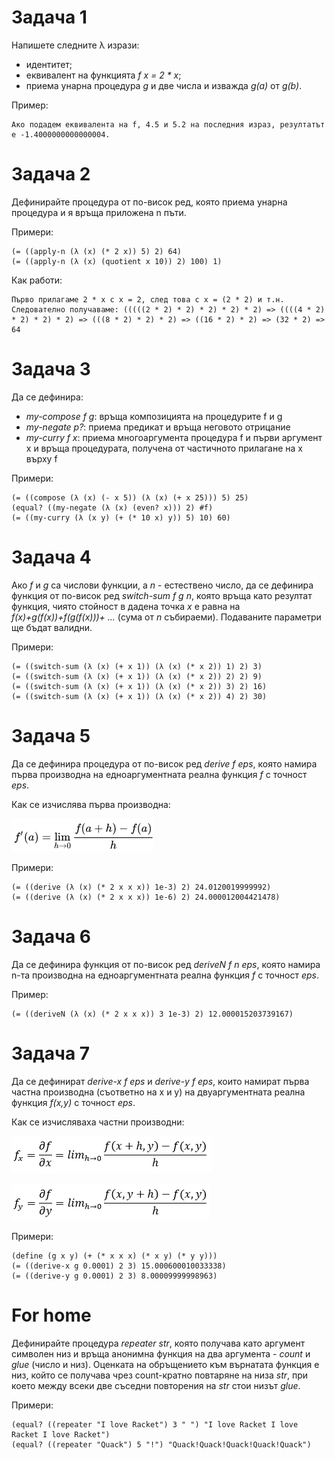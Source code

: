# Задача 1
Напишете следните λ изрази:
 - идентитет;
 - еквивалент на функцията *f x = 2 * x*;
 - приема унарна процедура *g* и две числа и изважда *g(a)* от *g(b)*.

Пример:

    Ако подадем еквивалента на f, 4.5 и 5.2 на последния израз, резултатът е -1.4000000000000004.

# Задача 2
Дефинирайте процедура от по-висок ред, която приема унарна процедура и я връща приложена n пъти.

Примери:

    (= ((apply-n (λ (x) (* 2 x)) 5) 2) 64)
    (= ((apply-n (λ (x) (quotient x 10)) 2) 100) 1)

Как работи:

    Първо прилагаме 2 * x с x = 2, след това с x = (2 * 2) и т.н. Следователно получаваме: (((((2 * 2) * 2) * 2) * 2) * 2) => ((((4 * 2) * 2) * 2) * 2) => (((8 * 2) * 2) * 2) => ((16 * 2) * 2) => (32 * 2) => 64

# Задача 3
Да се дефинира:
 - *my-compose f g*: връща композицията на процедурите f и g
 - *my-negate p?*: приема предикат и връща неговото отрицание
 - *my-curry f x*: приема многоаргумента процедура f и първи аргумент x и връща процедурата, получена от частичното прилагане на x върху f

Примери:

    (= ((compose (λ (x) (- x 5)) (λ (x) (+ x 25))) 5) 25)
    (equal? ((my-negate (λ (x) (even? x))) 2) #f)
    (= ((my-curry (λ (x y) (+ (* 10 x) y)) 5) 10) 60)

# Задача 4
Ако *f* и *g* са числови функции, а *n* - естествено число, да се дефинира функция от по-висок ред *switch-sum f g n*, която връща като резултат функция, чиято стойност в дадена точка *x* е равна на *f(x)+g(f(x))+f(g(f(x)))+ ...* (сума от *n* събираеми). Подаваните параметри ще бъдат валидни.

Примери:

    (= ((switch-sum (λ (x) (+ x 1)) (λ (x) (* x 2)) 1) 2) 3)
    (= ((switch-sum (λ (x) (+ x 1)) (λ (x) (* x 2)) 2) 2) 9)
    (= ((switch-sum (λ (x) (+ x 1)) (λ (x) (* x 2)) 3) 2) 16)
    (= ((switch-sum (λ (x) (+ x 1)) (λ (x) (* x 2)) 4) 2) 30)

# Задача 5
Да се дефинира процедура от по-висок ред *derive f eps*, която намира първа производна на едноаргументната реална функция *f* с точност *eps*.

Как се изчислява първа производна:

![Alt text](first-derivative.png?raw=true "First Derivative")

Примери:

    (= ((derive (λ (x) (* 2 x x x)) 1e-3) 2) 24.0120019999992)
    (= ((derive (λ (x) (* 2 x x x)) 1e-6) 2) 24.000012004421478)

# Задача 6
Да се дефинира функция от по-висок ред *deriveN f n eps*, която намира n-та производна на едноаргументната реална функция *f* с точност *eps*.

Пример:

    (= ((deriveN (λ (x) (* 2 x x x)) 3 1e-3) 2) 12.000015203739167)

# Задача 7
Да се дефинират *derive-x f eps* и *derive-y f eps*, които намират първа частна производна (съответно на x и y) на двуаргументната реална функция *f(x,y)* с точност *eps*.

Как се изчисляваха частни производни:

![Alt text](partial-x.png?raw=true "First Derivative")

![Alt text](partial-y.png?raw=true "First Derivative")

Примери:

    (define (g x y) (+ (* x x x) (* x y) (* y y)))
    (= ((derive-x g 0.0001) 2 3) 15.000600010033338)
    (= ((derive-y g 0.0001) 2 3) 8.00009999998963)

# For home
Дефинирайте процедура *repeater str*, която получава като аргумент символен низ и връща анонимна функция на два аргумента - *count* и *glue* (число и низ). Оценката на обръщението към върнатата функция е низ, който се получава чрез count-кратно повтаряне на низа *str*, при което между всеки две съседни повторения на *str* стои низът *glue*.

Примери:

    (equal? ((repeater "I love Racket") 3 " ") "I love Racket I love Racket I love Racket")
    (equal? ((repeater "Quack") 5 "!") "Quack!Quack!Quack!Quack!Quack")